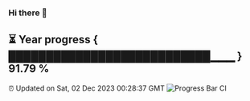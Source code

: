 ### Hi there 👋
⏳ Year progress { ███████████████████████████▁▁▁ } 91.79 %
---
⏰ Updated on Sat, 02 Dec 2023 00:28:37 GMT
![Progress Bar CI](https://github.com/Moyi321/Moyi321/workflows/Progress%20Bar%20CI/badge.svg)
